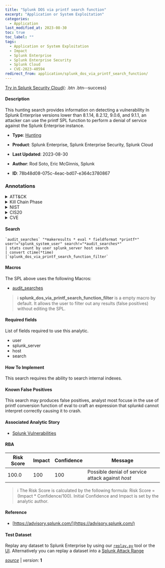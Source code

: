 ```yaml
---
title: "Splunk DOS via printf search function"
excerpt: "Application or System Exploitation"
categories:
  - Application
last_modified_at: 2023-08-30
toc: true
toc_label: ""
tags:
  - Application or System Exploitation
  - Impact
  - Splunk Enterprise
  - Splunk Enterprise Security
  - Splunk Cloud
  - CVE-2023-40594
redirect_from: application/splunk_dos_via_printf_search_function/
---
```




[Try in Splunk Security Cloud](https://www.splunk.com/en_us/cyber-security.html){: .btn .btn--success}

#### Description

This hunting search provides information on detecting a vulnerability In Splunk Enterprise versions lower than 8.1.14, 8.2.12, 9.0.6, and 9.1.1, an attacker can use the printf SPL function to perform a denial of service against the Splunk Enterprise instance.

- **Type**: [Hunting](https://github.com/splunk/security_content/wiki/Detection-Analytic-Types)
- **Product**: Splunk Enterprise, Splunk Enterprise Security, Splunk Cloud

- **Last Updated**: 2023-08-30
- **Author**: Rod Soto, Eric McGinnis, Splunk
- **ID**: 78b48d08-075c-4eac-bd07-e364c3780867

### Annotations
<details>
  <summary>ATT&CK</summary>

<div markdown="1">

#### [ATT&CK](https://attack.mitre.org/)

| ID          | Technique   | Tactic         |
| ----------- | ----------- |--------------- |
| [T1499.004](https://attack.mitre.org/techniques/T1499/004/) | Application or System Exploitation | Impact |

</div>
</details>


<details>
  <summary>Kill Chain Phase</summary>

<div markdown="1">

* Actions On Objectives


</div>
</details>


<details>
  <summary>NIST</summary>

<div markdown="1">

* DE.AE



</div>
</details>

<details>
  <summary>CIS20</summary>

<div markdown="1">

* CIS 10



</div>
</details>

<details>
  <summary>CVE</summary>

<div markdown="1">

| ID          | Summary | [CVSS](https://nvd.nist.gov/vuln-metrics/cvss) |
| ----------- | ----------- | -------------- |
| [CVE-2023-40594](https://nvd.nist.gov/vuln/detail/CVE-2023-40594) |  |  |



</div>
</details>


#### Search

```
`audit_searches` "*makeresults * eval * fieldformat *printf*" user!="splunk_system_user" search!="*audit_searches*" 
| stats count by user splunk_server host search 
| convert ctime(*time) 
|`splunk_dos_via_printf_search_function_filter`
```

#### Macros
The SPL above uses the following Macros:
* [audit_searches](https://github.com/splunk/security_content/blob/develop/macros/audit_searches.yml)

> :information_source:
> **splunk_dos_via_printf_search_function_filter** is a empty macro by default. It allows the user to filter out any results (false positives) without editing the SPL.



#### Required fields
List of fields required to use this analytic.
* user
* splunk_server
* host
* search



#### How To Implement
This search requires the ability to search internal indexes.
#### Known False Positives
This search may produces false positives, analyst most focuse in the use of printf conversion function of eval to craft an expression that splunkd cannot interpret correctly causing it to crash.

#### Associated Analytic Story
* [Splunk Vulnerabilities](/stories/splunk_vulnerabilities)




#### RBA

| Risk Score  | Impact      | Confidence   | Message      |
| ----------- | ----------- |--------------|--------------|
| 100.0 | 100 | 100 | Possible denial of service attack against $host$ |


> :information_source:
> The Risk Score is calculated by the following formula: Risk Score = (Impact * Confidence/100). Initial Confidence and Impact is set by the analytic author.


#### Reference

* [https://advisory.splunk.com/](https://advisory.splunk.com/)



#### Test Dataset
Replay any dataset to Splunk Enterprise by using our [`replay.py`](https://github.com/splunk/attack_data#using-replaypy) tool or the [UI](https://github.com/splunk/attack_data#using-ui).
Alternatively you can replay a dataset into a [Splunk Attack Range](https://github.com/splunk/attack_range#replay-dumps-into-attack-range-splunk-server)




[*source*](https://github.com/splunk/security_content/tree/develop/detections/application/splunk_dos_via_printf_search_function.yml) \| *version*: **1**